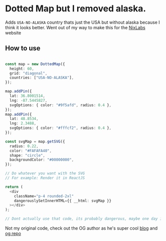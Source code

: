 # Dotted Map but I removed alaska.

Adds ``USA-NO-ALASKA`` country thats just the USA but without alaska because I think it looks better. Went out of my way to make this for the [NixLabs](https://nixlabs.dev) website


## How to use
```ts

const map = new DottedMap({
  height: 60,
  grid: "diagonal",
  countries: ["USA-NO-ALASKA"],
});

map.addPin({
  lat: 36.8001514,
  lng: -87.5445827,
  svgOptions: { color: "#9f5afd", radius: 0.4 },
});
map.addPin({
  lat: 48.8534,
  lng: 2.3488,
  svgOptions: { color: "#fffcf2", radius: 0.4 },
});

const svgMap = map.getSVG({
  radius: 0.22,
  color: "#FAFAFA40",
  shape: "circle",
  backgroundColor: "#00000000",
});

// Do whatever you want with the SVG
// For example: Render it in ReactJS

return (
  <div
    className="p-4 rounded-2xl"
    dangerouslySetInnerHTML={{ __html: svgMap }}
  ></div>
);

// Dont actually use that code, its probably dangerous, maybe one day ill come up with a better way to do it (or you can and make a PR)
```


Not my original code, check out the OG author as he's super cool [blog](https://ntag.fr/tron-like-maps/) and [og repo](https://github.com/NTag/dotted-map)
